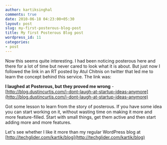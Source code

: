 ```yaml
---
author: kartiksinghal
comments: true
date: 2010-06-18 04:23:00+05:30
layout: post
slug: my-first-posterous-blog-post
title: My first Posterous Blog post
wordpress_id: 11
categories:
- post
---
```


   

Now this seems quite interesting. I had been noticing posterous here and there for a lot of time but never cared to look what it is about. But just now I followed the link in an RT posted by Atul Chitnis on twitter that led me to learn the concept behind this service. The link was:




  
**I laughed at Posterous, but they proved me wrong** - [http://blog.dustincurtis.com/i-dont-laugh-at-startup-ideas-anymore](http://blog.dustincurtis.com/i-dont-laugh-at-startup-ideas-anymore)

Got some lesson to learn from the story of posterous. If you have some idea you can start working on it, without wasting time on making it more and more feature-filled. Start with small things, get them active and then start adding more and more features.

Let's see whether I like it more than my regular WordPress blog at [http://techglider.com/kartik/blog](http://techglider.com/kartik/blog)


  
